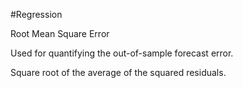 #Regression 

Root Mean Square Error

Used for quantifying the out-of-sample forecast error.

Square root of the average of the squared residuals.